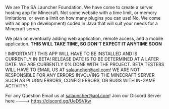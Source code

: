 We are The SA Launcher Foundation. We have come to create a server hosting app for Minecraft. Not some website with a time limit, or memory limitations, or even a limit on how many plugins you can use! No. We come with an app (in development) coded in Java that will suit your needs for a Minecraft server.


We plan on eventually adding web application, remote access, and a mobile application. **THIS WILL TAKE TIME, SO DON'T EXPECT IT ANYTIME SOON**


! IMPORTANT !
THIS APP WILL HAVE TO BE INSTALLED AND IS CURRENTLY IN BETA! RELEASE DATE IS TO BE DETERMINED AT A LATER DATE. WE ARE CURRENTLY 0% DONE WITH THE PROJECT. BETA TESTERS WILL HAVE TO EMAIL US AT salauncher@aol.com! WE ARE NOT RESPONSIBLE FOR ANY ERRORS INVOLVING THE MINECRAFT SERVER SUCH AS PLUGIN ERRORS, CONFIG ERRORS, OR BUGS WITH IN-GAME ACTIVITY!



For any Question Email us at salauncher@aol.com!
Join our Discord Server here ----> https://discord.gg/UeDSVKw
